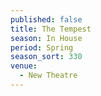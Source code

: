 ```yaml
---
published: false
title: The Tempest
season: In House
period: Spring
season_sort: 330
venue:
  - New Theatre
---
```



